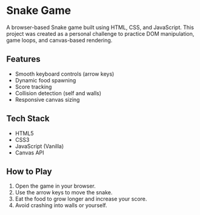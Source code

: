 # Snake Game

A browser-based Snake game built using HTML, CSS, and JavaScript. This project was created as a personal challenge to practice DOM manipulation, game loops, and canvas-based rendering.

## Features
- Smooth keyboard controls (arrow keys)
- Dynamic food spawning
- Score tracking
- Collision detection (self and walls)
- Responsive canvas sizing

## Tech Stack
- HTML5
- CSS3
- JavaScript (Vanilla)
- Canvas API

## How to Play
1. Open the game in your browser.
2. Use the arrow keys to move the snake.
3. Eat the food to grow longer and increase your score.
4. Avoid crashing into walls or yourself.
